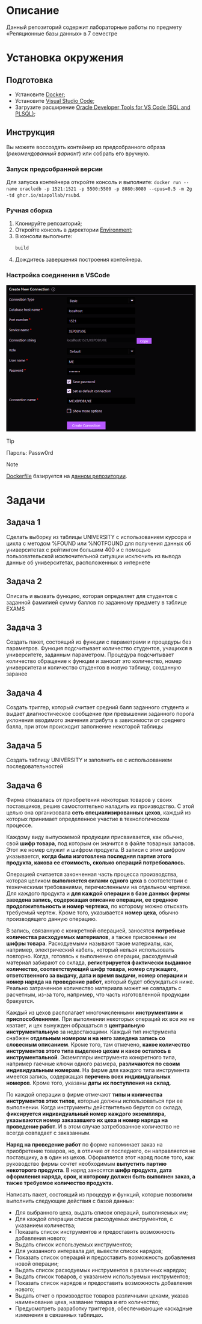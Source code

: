 # Описание
Данный репозиторий содержит лабораторные работы по предмету «Реляционные базы данных» в 7 семестре

# Установка окружения

## Подготовка
* Установите [Docker](https://learn.microsoft.com/ru-ru/virtualization/windowscontainers/quick-start/set-up-environment?tabs=Windows-Server);
* Установите [Visual Studio Code](https://code.visualstudio.com/download);
* Загрузите расширение [Oracle Developer Tools for VS Code (SQL and PLSQL)](https://marketplace.visualstudio.com/items?itemName=Oracle.oracledevtools);

## Инструкция

Вы можете воссоздать контейнер из предсобранного образа (*рекомендованный вариант*) или собрать его вручную.

### Запуск предсобранной версии
Для запуска контейнера откройте консоль и выполните: `docker run --name oracledb -p 1521:1521 -p 5500:5500 -p 8080:8080 --cpus=0.5 -m 2g -td ghcr.io/niapollab/rsubd`.

### Ручная сборка
1. Клонируйте репозиторий;
2. Откройте консоль в директории [Environment](/Environment);
3. В консоли выполните:
    ```sh
    build
    ```
4. Дождитесь завершения построения контейнера.

### Настройка соединения в VSCode
![Новое соединение](/Environment/.resources/oracle_developer_tools_create_connection.png)
> [!TIP]
> Пароль: Passw0rd

> [!NOTE]
> [Dockerfile](/Environment/bin/Dockerfile) базируется на [данном репозитории](https://github.com/oracle/docker-images/tree/main/OracleDatabase/SingleInstance/dockerfiles/21.3.0).

# Задачи

## Задача 1
Сделать выборку из таблицы UNIVERSITY c использованием курсора и цикла с методом %FOUND или %NOTFOUND для получения данных об университетах с рейтингом большим 400 и с помощью пользовательской исключительной ситуации исключить из вывода данные об университетах, расположенных в интернете

## Задача 2
Описать и вызвать функцию, которая определяет для студентов с заданной фамилией сумму баллов по заданному предмету в таблице EXAMS

## Задача 3
Создать пакет, состоящий из функции с параметрами и процедуры без параметров. Функция подсчитывает количество студентов, учащихся в университете, заданным параметром. Процедура подсчитывает количество обращение к функции и заносит это количество, номер университета и количество студентов в новую таблицу, созданную заранее

## Задача 4
Создать триггер, который считает средний балл заданного студента и выдает диагностическое сообщение при превышении заданного порога уклонения вводимого значения атрибута в зависимости от среднего балла, при этом происходит заполнение некоторой таблицы

## Задача 5
Создать таблицу UNIVERSITY и заполнить ее с использованием последовательностей

## Задача 6
Фирма отказалась от приобретения некоторых товаров у своих поставщиков, решив самостоятельно наладить их производство. С этой целью она организовала **сеть специализированных цехов**, каждый из которых принимает определенное участие в технологическом процессе.

Каждому виду выпускаемой продукции присваивается, как обычно, свой **шифр товара**, под которым он значится в файле товарных запасов. Этот же номер служит и шифром продукта. В записи с этим шифром указывается, **когда была изготовлена последняя партия этого продукта, какова ее стоимость, сколько операций потребовалось.**

Операцией считается законченная часть процесса производства, которая целиком **выполняется силами одного цеха** в соответствии с техническими требованиями, перечисленными на отдельном чертеже. Для каждого продукта и **для каждой операции в базе данных фирмы заведена запись, содержащая описание операции, ее среднюю продолжительность и номер чертежа**, по которому можно отыскать требуемый чертеж. Кроме того, указывается **номер цеха**, обычно производящего данную операцию.

В запись, связанную с конкретной операцией, заносятся **потребные количества расходуемых материалов**, а также присвоенные им **шифры товара**. Расходуемыми называют такие материалы, как, например, электрический кабель, который нельзя использовать повторно. Когда, готовясь к выполнению операции, расходуемый материал забирают со склада, **регистрируется фактически выданное количество, соответствующий шифр товара, номер служащего, ответственного за выдачу, дата и время выдачи, номер операции и номер наряда на проведение работ**, который будет обсуждаться ниже. Реально затраченное количество материала может не совпадать с расчетным, из-за того, например, что часть изготовленной продукции бракуется.

Каждый из цехов располагает многочисленными **инструментами и приспособлениями**. При выполнении некоторых операций их все же не хватает, и цех вынужден обращаться в **центральную инструментальную** за недостающими. Каждый тип инструмента снабжен **отдельным номером и на него заведена запись со словесным описанием**. Кроме того, там отмечено, **какое количество инструментов этого типа выделено цехам и какое осталось в инструментальной**. Экземпляры инструмента конкретного типа, например гаечные ключи одного размера, **различаются по своим индивидуальным номерам**. На фирме для каждого типа инструмента имеется запись, содержащая **перечень всех индивидуальных номеров**. Кроме того, указаны **даты их поступления на склад**.

По каждой операции в фирме отмечают **типы и количества инструментов этих типов**, которые должны использоваться при ее выполнении. Когда инструменты действительно берутся со склада, **фиксируется индивидуальный номер каждого экземпляра, указываются номер заказавшего их цеха и номер наряда на проведение работ**. И в этом случае затребованное количество не всегда совпадает с заказанным.

**Наряд на проведение работ** по форме напоминает заказ на приобретение товаров, но, в отличие от последнего, он направляется не поставщику, а в один из цехов. Оформляется этот наряд после того, как руководство фирмы сочтет необходимым **выпустить партию некоторого продукта**. В наряд заносятся **шифр продукта, дата оформления наряда, срок, к которому должен быть выполнен заказ, а также требуемое количество продукта.**

Написать пакет, состоящий из процедур и функций, которые позволили выполнить следующие действия с базой данных:
* Для выбранного цеха, выдать список операций, выполняемых им;
* Для каждой операции список расходуемых инструментов, с указанием количества;
* Показать список инструментов и предоставить возможность добавления нового;
* Выдать список используемых инструментов;
* Для указанного интервала дат, вывести список нарядов;
* Показать список операций и предоставить возможность добавления новой операции;
* Выдать список расходуемых инструментов в различных нарядах;
* Выдать список товаров, с указанием используемых инструментов;
* Показать список нарядов и предоставить возможность добавления нового;
* Выдать отчет о производстве товаров различными цехами, указав наименование цеха, название товара и его количество;
* Предусмотреть разработку триггеров, обеспечивающие каскадные изменения в связанных таблицах.
